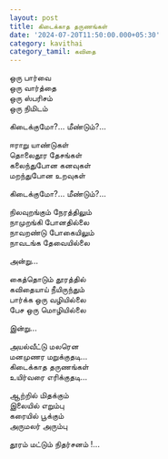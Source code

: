 ```yaml
---
layout: post
title: கிடைக்காத தருணங்கள்
date: '2024-07-20T11:50:00.000+05:30'
category: kavithai
category_tamil: கவிதை
---
```


ஒரு பார்வை  
ஒரு வார்த்தை  
ஒரு ஸ்பரிசம்  
ஒரு நிமிடம்  
  
கிடைக்குமோ?... மீண்டும்?...  
  
ஈராறு யாண்டுகள்  
தொலைதூர தேசங்கள்  
கலைந்துபோன கனவுகள்  
மறந்துபோன உறவுகள்  
  
கிடைக்குமோ?... மீண்டும்?...  
  
நிலவுறங்கும் நேரத்திலும்  
நாமுறங்கி போனதில்லை  
நாவறண்டு போகையிலும்  
நாவடங்க தேவையில்லை  
  
அன்று...  
  
கைத்தொடும் தூரத்தில்  
கவிதையாய் நீயிருந்தும்  
பார்க்க ஒரு வழியில்லை  
பேச ஒரு மொழியில்லை  
  
இன்று...  
  
அயல்வீட்டு மலரென  
மனமுணர மறுக்குதடி...  
கிடைக்காத தருணங்கள்  
உயிர்வரை எரிக்குதடி...  
  
ஆற்றில் மிதக்கும்  
இலையில் எறும்பு  
கரையில் பூக்கும்  
அருமலர் அரும்பு   
  
தூரம் மட்டும் நிதர்சனம் !...  
